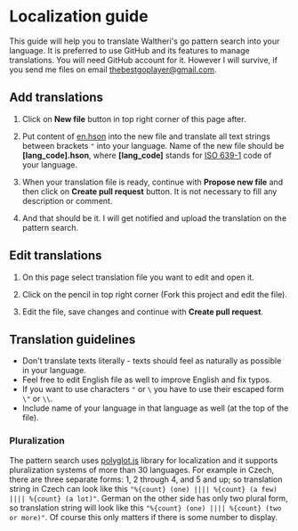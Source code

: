 # Localization guide

This guide will help you to translate Waltheri's go pattern search into your language. It is preferred to use GitHub and its features to manage translations. You will need GitHub account for it. However I will survive, if you send me files on email thebestgoplayer@gmail.com.

## Add translations

1) Click on **New file** button in top right corner of this page after.

2) Put content of [en.hson](https://github.com/waltheri/go-pattern-search/blob/master/i18n/en.hson) into the new file and translate all text strings between brackets `"` into your language. Name of the new file should be **[lang_code].hson**, where **[lang_code]** stands for [ISO 639-1](https://en.wikipedia.org/wiki/List_of_ISO_639-1_codes) code of your language.

3) When your translation file is ready, continue with **Propose new file** and then click on **Create pull request** button. It is not necessary to fill any description or comment.

4) And that should be it. I will get notified and upload the translation on the pattern search.

## Edit translations

1) On this page select translation file you want to edit and open it.

2) Click on the pencil in top right corner (Fork this project and edit the file).

3) Edit the file, save changes and continue with  **Create pull request**.

## Translation guidelines

* Don't translate texts literally - texts should feel as naturally as possible in your language.
* Feel free to edit English file as well to improve English and fix typos.
* If you want to use characters `"` or `\` you have to use their escaped form `\"` or `\\`.
* Include name of your language in that language as well (at the top of the file).
 
### Pluralization ###

The pattern search uses [polyglot.js](http://airbnb.io/polyglot.js/) library for localization and it supports pluralization systems of more than 30 languages. For example in Czech, there are three separate forms: 1, 2 through 4, and 5 and up; so  translation string in Czech can look like this `"%{count} (one) |||| %{count} (a few) |||| %{count} (a lot)"`. German on the other side has only two plural form, so translation string will look like this `"%{count} (one) |||| %{count} (two or more)"`. Of course this only matters if there is some number to display. 
